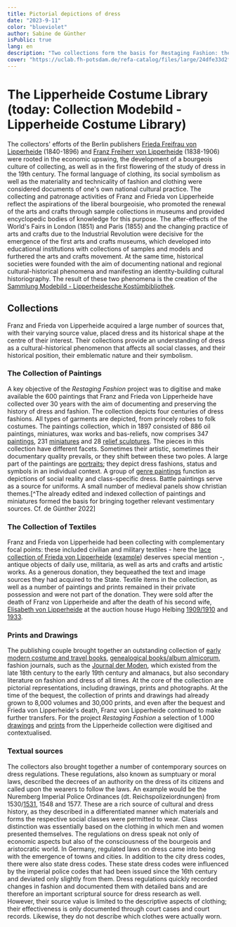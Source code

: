 ```yaml
---
title: Pictorial depictions of dress
date: "2023-9-11"
color: "blueviolet"
author: Sabine de Günther
isPublic: true
lang: en
description: "Two collections form the basis for Restaging Fashion: the vestimentary source collection of the Berlin collector couple Franz and Frieda von Lipperheide and the textile collection of the Germanisches Nationalmuseum in Nuremberg. The latter influenced Franz and Frieda von Lipperheide to make their collection of paintings, miniatures, relief sculptures, graphic art, hand drawings, book art and secondary literature, which they had assembled in the late 19th century, permanent in the Lipperheide Costume Library and to make it available to the public for research purposes and as a sample collection."
cover: "https://uclab.fh-potsdam.de/refa-catalog/files/large/24dfe33d2f4bca218b0ac821ec4135142dc18648.jpg"
---
```


# The Lipperheide Costume Library (today: Collection Modebild - Lipperheide Costume Library)
The collectors' efforts of the Berlin publishers [Frieda Freifrau von Lipperheide](item/18762) (1840-1896) and [Franz Freiherr von Lipperheide](item/9364) (1838-1906) were rooted in the economic upswing, the development of a bourgeois culture of collecting, as well as in the first flowering of the study of dress in the 19th century. The formal language of clothing, its social symbolism as well as the materiality and technicality of fashion and clothing were considered documents of one's own national cultural practice. The collecting and patronage activities of Franz and Frieda von Lipperheide reflect the aspirations of the liberal bourgeoisie, who promoted the renewal of the arts and crafts through sample collections in museums and provided encyclopedic bodies of knowledge for this purpose.
The after-effects of the World's Fairs in London (1851) and Paris (1855) and the changing practice of arts and crafts due to the Industrial Revolution were decisive for the emergence of the first arts and crafts museums, which developed into educational institutions with collections of samples and models and furthered the arts and crafts movement. At the same time, historical societies were founded with the aim of documenting national and regional cultural-historical phenomena and manifesting an identity-building cultural historiography.
The result of these two phenomena is the creation of the [Sammlung Modebild - Lipperheidesche Kostümbibliothek](https://www.smb.museum/museen-einrichtungen/kunstbibliothek/sammeln-forschen/ueber-die-sammlungen/sammlung-modebild-lipperheidesche-kostuembibliothek/).

## Collections
Franz and Frieda von Lipperheide acquired a large number of sources that, with their varying source value, placed dress and its historical shape at the centre of their interest. Their collections provide an understanding of dress as a cultural-historical phenomenon that affects all social classes, and their historical position, their emblematic nature and their symbolism.

### The Collection of Paintings
A key objective of the *Restaging Fashion* project was to digitise and make available the 600 paintings that Franz and Frieda von Lipperheide have collected over 30 years with the aim of documenting and preserving the history of dress and fashion. The collection depicts four centuries of dress fashions. All types of garments are depicted, from princely robes to folk costumes.
The paintings collection, which in 1897 consisted of 886 oil paintings, miniatures, wax works and bas-reliefs, now comprises 347 [paintings](item/9660), 231 [miniatures](item/25343) and 28 [relief sculptures](item/9661). The pieces in this collection have different facets. Sometimes their artistic, sometimes their documentary quality prevails, or they shift between these two poles. A large part of the paintings are [portraits](item/9668); they depict dress fashions, status and symbols in an individual context. A group of [genre paintings](item/9670) function as depictions of social reality and class-specific dress. Battle paintings serve as a source for uniforms. A small number of medieval panels show christian themes.[^The already edited and indexed collection of paintings and miniatures formed the basis for bringing together relevant vestimentary sources. Cf. de Günther 2022]

### The Collection of Textiles
Franz and Frieda von Lipperheide had been collecting with complementary focal points: these included civilian and military textiles - here the [lace collection of Frieda von Lipperheide](https://doi.org/10.11588/diglit.20517) ([example](media/60248)) deserves special mention -, antique objects of daily use, militaria, as well as arts and crafts and artistic works. As a generous donation, they bequeathed the text and image sources they had acquired to the State. Textile items in the collection, as well as a number of paintings and prints remained in their private possession and were not part of the donation. They were sold after the death of Franz von Lipperheide and after the death of his second wife, [Elisabeth von Lipperheide](https://d-nb.info/gnd/133653951) at the auction house Hugo Helbing [1909/1910](item/7802) and [1933](item/6115).

### Prints and Drawings
The publishing couple brought together an outstanding collection of [early modern costume and travel books](set/45213), [genealogical books/album almicorum](item/41434), fashion journals, such as the [Journal der Moden](item/41998), which existed from the late 18th century to the early 19th century and almanacs, but also secondary literature on fashion and dress of all times. At the core of the collection are pictorial representations, including drawings, prints and photographs. At the time of the bequest, the collection of prints and drawings had already grown to 8,000 volumes and 30,000 prints, and even after the bequest and Frieda von Lipperheide's death, Franz von Lipperheide continued to make further transfers. For the project *Restaging Fashion* a selection of 1.000 [drawings](item/25341) and [prints](item/25340) from the Lipperheide collection were digitised and contextualised.

### Textual sources
The collectors also brought together a number of contemporary sources on dress regulations. These regulations, also known as sumptuary or moral laws, described the decrees of an authority on the dress of its citizens and called upon the wearers to follow the laws. An example would be the Nuremberg Imperial Police Ordinances (dt. Reichspolizeiordnungen) from 1530/[1531](https://de.wikisource.org/wiki/Römischer_Keyserlicher_Maiestat_Ordnung_vnd_Reformation_guter_Pollicey_im_Heyligen_Römischen_Reich), 1548 and 1577. These are a rich source of cultural and dress history, as they described in a differentiated manner which materials and forms the respective social classes were permitted to wear. Class distinction was essentially based on the clothing in which men and women presented themselves. The regulations on dress speak not only of economic aspects but also of the consciousness of the bourgeois and aristocratic world. In Germany, regulated laws on dress came into being with the emergence of towns and cities. In addition to the city dress codes, there were also state dress codes. These state dress codes were influenced by the imperial police codes that had been issued since the 16th century and deviated only slightly from them. Dress regulations quickly recorded changes in fashion and documented them with detailed bans and are therefore an important scriptural source for dress research as well. However, their source value is limited to the descriptive aspects of clothing; their effectiveness is only documented through court cases and court records. Likewise, they do not describe which clothes were actually worn.
